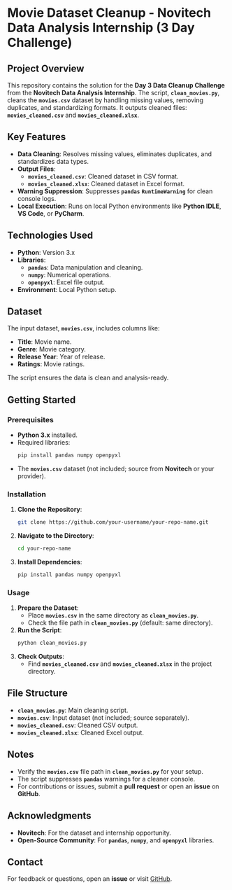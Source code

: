 # **Movie Dataset Cleanup - Novitech Data Analysis Internship (3 Day Challenge)**

## **Project Overview**
This repository contains the solution for the **Day 3 Data Cleanup Challenge** from the **Novitech Data Analysis Internship**. The script, **`clean_movies.py`**, cleans the **`movies.csv`** dataset by handling missing values, removing duplicates, and standardizing formats. It outputs cleaned files: **`movies_cleaned.csv`** and **`movies_cleaned.xlsx`**.

## **Key Features**
- **Data Cleaning**: Resolves missing values, eliminates duplicates, and standardizes data types.
- **Output Files**:
  - **`movies_cleaned.csv`**: Cleaned dataset in CSV format.
  - **`movies_cleaned.xlsx`**: Cleaned dataset in Excel format.
- **Warning Suppression**: Suppresses **`pandas`** **`RuntimeWarning`** for clean console logs.
- **Local Execution**: Runs on local Python environments like **Python IDLE**, **VS Code**, or **PyCharm**.

## **Technologies Used**
- **Python**: Version 3.x
- **Libraries**:
  - **`pandas`**: Data manipulation and cleaning.
  - **`numpy`**: Numerical operations.
  - **`openpyxl`**: Excel file output.
- **Environment**: Local Python setup.

## **Dataset**
The input dataset, **`movies.csv`**, includes columns like:
- **Title**: Movie name.
- **Genre**: Movie category.
- **Release Year**: Year of release.
- **Ratings**: Movie ratings.

The script ensures the data is clean and analysis-ready.

## **Getting Started**

### **Prerequisites**
- **Python 3.x** installed.
- Required libraries:
  ```bash
  pip install pandas numpy openpyxl
  ```
- The **`movies.csv`** dataset (not included; source from **Novitech** or your provider).

### **Installation**
1. **Clone the Repository**:
   ```bash
   git clone https://github.com/your-username/your-repo-name.git
   ```
2. **Navigate to the Directory**:
   ```bash
   cd your-repo-name
   ```
3. **Install Dependencies**:
   ```bash
   pip install pandas numpy openpyxl
   ```

### **Usage**
1. **Prepare the Dataset**:
   - Place **`movies.csv`** in the same directory as **`clean_movies.py`**.
   - Check the file path in **`clean_movies.py`** (default: same directory).
2. **Run the Script**:
   ```bash
   python clean_movies.py
   ```
3. **Check Outputs**:
   - Find **`movies_cleaned.csv`** and **`movies_cleaned.xlsx`** in the project directory.

## **File Structure**
- **`clean_movies.py`**: Main cleaning script.
- **`movies.csv`**: Input dataset (not included; source separately).
- **`movies_cleaned.csv`**: Cleaned CSV output.
- **`movies_cleaned.xlsx`**: Cleaned Excel output.

## **Notes**
- Verify the **`movies.csv`** file path in **`clean_movies.py`** for your setup.
- The script suppresses **`pandas`** warnings for a cleaner console.
- For contributions or issues, submit a **pull request** or open an **issue** on **GitHub**.

## **Acknowledgments**
- **Novitech**: For the dataset and internship opportunity.
- **Open-Source Community**: For **`pandas`**, **`numpy`**, and **`openpyxl`** libraries.

## **Contact**
For feedback or questions, open an **issue** or visit [GitHub](https://github.com/your-username).

